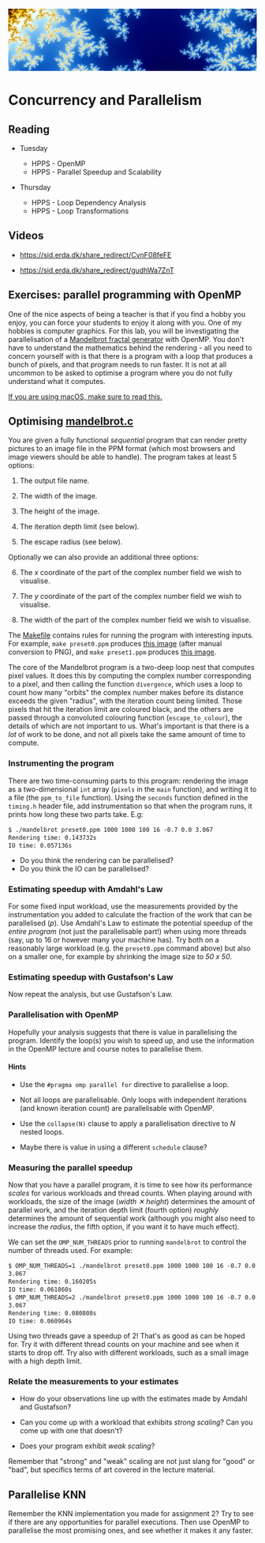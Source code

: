 ![header](header.png)

# Concurrency and Parallelism

## Reading

* Tuesday

  - HPPS - OpenMP
  - HPPS - Parallel Speedup and Scalability

* Thursday

  - HPPS - Loop Dependency Analysis
  - HPPS - Loop Transformations

## Videos

* https://sid.erda.dk/share_redirect/CvnF08feFE

* https://sid.erda.dk/share_redirect/gudhWa7ZnT

## Exercises: parallel programming with OpenMP

One of the nice aspects of being a teacher is that if you find a hobby
you enjoy, you can force your students to enjoy it along with you.
One of my hobbies is computer graphics.  For this lab, you will be
investigating the parallelisation of a [Mandelbrot fractal
generator](https://en.wikipedia.org/wiki/Mandelbrot_set) with OpenMP.
You don't have to understand the mathematics behind the rendering -
all you need to concern yourself with is that there is a program with
a loop that produces a bunch of pixels, and that program needs to run
faster.  It is not at all uncommon to be asked to optimise a program
where you do not fully understand what it computes.

[If you are using macOS, make sure to read this.](../macos-openmp.md)

## Optimising [mandelbrot.c](openmp-handout/mandelbrot.c)

You are given a fully functional *sequential* program that can render
pretty pictures to an image file in the PPM format (which most
browsers and image viewers should be able to handle).  The program
takes at least 5 options:

1. The output file name.

2. The width of the image.

3. The height of the image.

4. The iteration depth limit (see below).

5. The escape radius (see below).

Optionally we can also provide an additional three options:

6. The *x* coordinate of the part of the complex number field we wish to
   visualise.

7. The *y* coordinate of the part of the complex number field we wish to
   visualise.

8. The width of the part of the complex number field we wish to
   visualise.

The [Makefile](openmp-handout/Makefile) contains rules for running the program
with interesting inputs.  For example, `make preset0.ppm` produces
[this image](preset0.png) (after manual conversion to PNG), and `make
preset1.ppm` produces [this image](preset1.png).

The core of the Mandelbrot program is a two-deep loop nest that
computes pixel values.  It does this by computing the complex number
corresponding to a pixel, and then calling the function `divergence`,
which uses a loop to count how many "orbits" the complex number makes
before its distance exceeds the given "radius", with the iteration
count being limited.  Those pixels that hit the iteration limit are
coloured black, and the others are passed through a convoluted
colouring function (`escape_to_colour`), the details of which are not
important to us.  What's important is that there is a *lot* of work to
be done, and not all pixels take the same amount of time to compute.

### Instrumenting the program

There are two time-consuming parts to this program: rendering the
image as a two-dimensional `int` array (`pixels` in the `main`
function), and writing it to a file (the `ppm_to_file` function).
Using the `seconds` function defined in the `timing.h` header file,
add instrumentation so that when the program runs, it prints how long
these two parts take. E.g:

```
$ ./mandelbrot preset0.ppm 1000 1000 100 16 -0.7 0.0 3.067
Rendering time: 0.143732s
IO time: 0.057136s
```

* Do you think the rendering can be parallelised?
* Do you think the IO can be parallelised?

### Estimating speedup with Amdahl's Law

For some fixed input workload, use the measurements provided by the
instrumentation you added to calculate the fraction of the work that
can be parallelised (*p*). Use Amdahl's Law to estimate the potential
speedup of the *entire program* (not just the parallelisable part!)
when using more threads (say, up to 16 or however many your machine
has). Try both on a reasonably large workload (e.g. the `preset0.ppm`
command above) but also on a smaller one, for example by shrinking the
image size to *50 x 50*.

### Estimating speedup with Gustafson's Law

Now repeat the analysis, but use Gustafson's Law.

### Parallelisation with OpenMP

Hopefully your analysis suggests that there is value in parallelising
the program.  Identify the loop(s) you wish to speed up, and use the
information in the OpenMP lecture and course notes to parallelise them.

#### Hints

* Use the `#pragma omp parallel for` directive to parallelise a loop.

* Not all loops are parallelisable.  Only loops with independent
  iterations (and known iteration count) are parallelisable with
  OpenMP.

* Use the `collapse(N)` clause to apply a parallelisation directive to
  *N* nested loops.

* Maybe there is value in using a different `schedule` clause?

### Measuring the parallel speedup

Now that you have a parallel program, it is time to see how its
performance *scales* for various workloads and thread counts.  When
playing around with workloads, the size of the image (*width ✕
height*) determines the amount of parallel work, and the iteration
depth limit (fourth option) *roughly* determines the amount of
sequential work (although you might also need to increase the
*radius*, the fifth option, if you want it to have much effect).

We can set the `OMP_NUM_THREADS` prior to running `mandelbrot` to
control the number of threads used.  For example:

```
$ OMP_NUM_THREADS=1 ./mandelbrot preset0.ppm 1000 1000 100 16 -0.7 0.0 3.067
Rendering time: 0.160205s
IO time: 0.061860s
$ OMP_NUM_THREADS=2 ./mandelbrot preset0.ppm 1000 1000 100 16 -0.7 0.0 3.067
Rendering time: 0.080808s
IO time: 0.060964s
```

Using two threads gave a speedup of 2!  That's as good as can be hoped
for.  Try it with different thread counts on your machine and see when
it starts to drop off.  Try also with different workloads, such as a
small image with a high depth limit.

### Relate the measurements to your estimates

* How do your observations line up with the estimates made by Amdahl
  and Gustafson?

* Can you come up with a workload that exhibits *strong scaling*?  Can
  you come up with one that doesn't?

* Does your program exhibit *weak scaling*?

Remember that "strong" and "weak" scaling are not just slang for
"good" or "bad", but specifics terms of art covered in the lecture
material.

## Parallelise KNN

Remember the KNN implementation you made for assignment 2?  Try to see
if there are any opportunities for parallel executions.  Then use
OpenMP to parallelise the most promising ones, and see whether it
makes it any faster.
